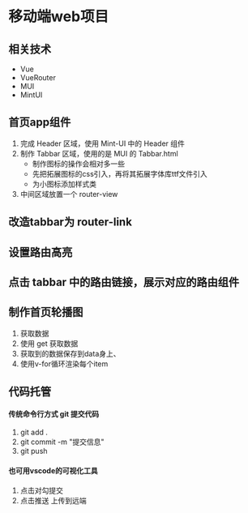 # 移动端web项目

## 相关技术

* Vue
* VueRouter
* MUI
* MintUI

## 首页app组件
1. 完成 Header 区域，使用 Mint-UI 中的 Header 组件
2. 制作 Tabbar 区域，使用的是 MUI 的 Tabbar.html
    * 制作图标的操作会相对多一些
    * 先把拓展图标的css引入，再将其拓展字体库ttf文件引入
    * 为小图标添加样式类
3. 中间区域放置一个 router-view

## 改造tabbar为 router-link

## 设置路由高亮

## 点击 tabbar 中的路由链接，展示对应的路由组件

## 制作首页轮播图
1. 获取数据
2. 使用 get 获取数据
3. 获取到的数据保存到data身上、
4. 使用v-for循环渲染每个item

## 代码托管

#### 传统命令行方式 git 提交代码
1. git add .
2. git commit -m "提交信息"
3. git push

#### 也可用vscode的可视化工具
1. 点击对勾提交
2. 点击推送 上传到远端